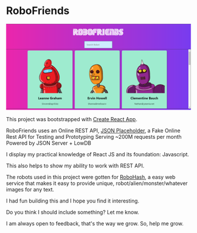 # RoboFriends

![RoboFriends](https://github.com/wptechprodigy/robo-friends/blob/master/src/img/robofriends.png)

This project was bootstrapped with [Create React App](https://github.com/facebook/create-react-app).

RoboFriends uses an Online REST API, [JSON Placeholder](https://jsonplaceholder.typicode.com/), a Fake Online Rest API for Testing and Prototyping Serving ~200M requests per month Powered by JSON Server + LowDB

I display my practical knowledge of React JS and its foundation: Javascript.

This also helps to show my ability to work with REST API.

The robots used in this project were gotten for [RoboHash](https://robohash.org), a easy web service that makes it easy to provide unique, robot/alien/monster/whatever images for any text.

I had fun building this and I hope you find it interesting.

Do you think I should include something? Let me know.

I am always open to feedback, that's the way we grow. So, help me grow.
